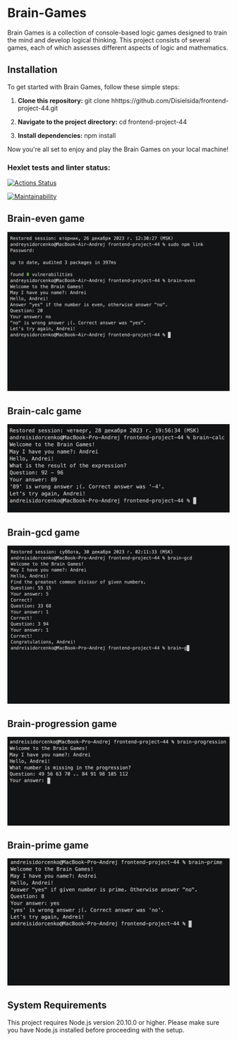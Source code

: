 # Brain-Games

Brain Games is a collection of console-based logic games designed to train the mind and develop logical thinking. This project consists of several games, each of which assesses different aspects of logic and mathematics.

## Installation
To get started with Brain Games, follow these simple steps:

1. **Clone this repository:**
    git clone hhttps://github.com/Disielsida/frontend-project-44.git

2. **Navigate to the project directory:**
    cd frontend-project-44

3. **Install dependencies:**
    npm install


Now you're all set to enjoy and play the Brain Games on your local machine!

### Hexlet tests and linter status:
[![Actions Status](https://github.com/Disielsida/frontend-project-44/actions/workflows/hexlet-check.yml/badge.svg)](https://github.com/Disielsida/frontend-project-44/actions)

[![Maintainability](https://api.codeclimate.com/v1/badges/23b610346086c5b3f391/maintainability)](https://codeclimate.com/github/Disielsida/frontend-project-44/maintainability)

## Brain-even game
[![Brain-even game](img/brain-even.png)](https://asciinema.org/a/p7IYqxOVDKigA1CSb5QdgVCwx)

## Brain-calc game
[![Brain-clc game](img/brain-calc.png)](https://asciinema.org/a/ZdK7P7xjJn700azIzngekbZMI)

## Brain-gcd game
[![Brain-gcd game](img/brain-gcd.png)](https://asciinema.org/a/cPgFoDYdwct19LylCxsy5dPDk)

## Brain-progression game
[![Brain-progression game](img/brain-progression.png)](https://asciinema.org/a/WmC7gPyDReen0zXEejVyW5pg5)

## Brain-prime game
[![Brain-prime game](img/brain-prime.png)](https://asciinema.org/a/AeArBBpUb9bzDUbsHaUh5lQOH)

## System Requirements
This project requires Node.js version 20.10.0 or higher.
Please make sure you have Node.js installed before proceeding with the setup.

